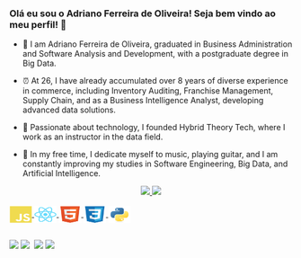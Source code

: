 ### Olá eu sou o Adriano Ferreira de Oliveira! Seja bem vindo ao meu perfil! 👋

- 🔭 I am Adriano Ferreira de Oliveira, graduated in Business Administration and Software Analysis and Development, with a postgraduate degree in Big Data.

- ⏰ At 26, I have already accumulated over 8 years of diverse experience in commerce, including Inventory Auditing, Franchise Management, Supply Chain, and as a Business Intelligence Analyst, developing advanced data solutions.

 - 🤖 Passionate about technology, I founded Hybrid Theory Tech, where I work as an instructor in the data field.

 - 💟 In my free time, I dedicate myself to music, playing guitar, and I am constantly improving my studies in Software Engineering, Big Data, and Artificial Intelligence.
  

<div align="center">
  <a href="https://github.com/AdrianoFerreiraOliveira">
  <img height="180em" src="https://github-readme-stats.vercel.app/api?username=AdrianoFerreiraOliveira&show_icons=true&theme=midnight-purple&include_all_commits=true&count_private=true"/>
  <img height="180em" src="https://github-readme-stats.vercel.app/api/top-langs/?username=AdrianoFerreiraOliveira&layout=compact&langs_count=7&theme=midnight-purple"/>
</div>
<div style="display: inline_block"><br>
  <img align="center" alt="Adriano-Js" height="30" width="40" src="https://raw.githubusercontent.com/devicons/devicon/master/icons/javascript/javascript-plain.svg">
  <img align="center" alt="Adriano-React" height="30" width="40" src="https://raw.githubusercontent.com/devicons/devicon/master/icons/react/react-original.svg">
  <img align="center" alt="Adriano-HTML" height="30" width="40" src="https://raw.githubusercontent.com/devicons/devicon/master/icons/html5/html5-original.svg">
  <img align="center" alt="Adriano-CSS" height="30" width="40" src="https://raw.githubusercontent.com/devicons/devicon/master/icons/css3/css3-original.svg">
  <img align="center" alt="Adriano-Python" height="30" width="40" src="https://raw.githubusercontent.com/devicons/devicon/master/icons/python/python-original.svg">  

  
 
          
</div>

  
  ##
 
<div> 
  <a href="https://www.youtube.com/watch?v=k5OLHu6ZGC0&ab_channel=HybridTheoryTech" target="_blank"><img src="https://img.shields.io/badge/YouTube-FF0000?style=for-the-badge&logo=youtube&logoColor=white" target="_blank"></a>
  <a href="https://www.instagram.com/hybrid_theory_tech_/" target="_blank"><img src="https://img.shields.io/badge/-Instagram-%23E4405F?style=for-the-badge&logo=instagram&logoColor=white" target="_blank"></a>
 	<a href="https://hybridtheorytech.com/" target="_blank"><img src="https://img.shields.io/badge/website-000000?style=for-the-badge&logo=About.me&logoColor=white" alt=""></a>
  <a href = "mailto:adrianopark1@hotmail.com"><img src="https://img.shields.io/badge/-Gmail-%23333?style=for-the-badge&logo=gmail&logoColor=white" target="_blank"></a>
  <a href="https://www.linkedin.com/in/adriano-ferreira-oliveira" target="_blank"><img src="https://img.shields.io/badge/-LinkedIn-%230077B5?style=for-the-badge&logo=linkedin&logoColor=white" target="_blank"></a> 
  	<a href="https://api.whatsapp.com/send?phone=5562999893883" target="_blank"><img src="https://img.shields.io/badge/WhatsApp-25D366?style=for-the-badge&logo=whatsapp&logoColor=white" alt=""></a>
    <a href="https://repositorio-adriano-ferreira-oliveira.netlify.app/](https://next-portifolio-adriano-oliveira.vercel.app/" target="_blank"><img src="https://img.shields.io/badge/matrix-000000?style=for-the-badge&logo=Matrix&logoColor=white" alt=""></a>  
    
 

 
</div>


